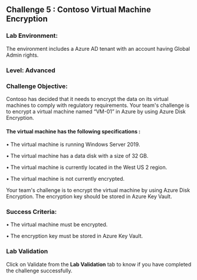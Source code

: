 ## Challenge 5 : Contoso Virtual Machine Encryption 

### **Lab Environment:** 
The environment includes a Azure AD tenant with an account having Global Admin rights. 

### **Level:** Advanced 

### **Challenge Objective:**

Contoso has decided that it needs to encrypt the data on its virtual machines to comply with regulatory requirements. Your team's challenge is to encrypt a virtual machine named “VM-01” in Azure by using Azure Disk Encryption. 

#### The virtual machine has the following specifications :

• The virtual machine is running Windows Server 2019.

• The virtual machine has a data disk with a size of 32 GB.

• The virtual machine is currently located in the West US 2 region.

• The virtual machine is not currently encrypted.

Your team's challenge is to encrypt the virtual machine by using Azure Disk Encryption. The encryption key should be stored in Azure Key Vault.

### Success Criteria:

• The virtual machine must be encrypted.

• The encryption key must be stored in Azure Key Vault.

### Lab Validation

Click on Validate from the **Lab Validation** tab to know if you have completed the challenge successfully.

